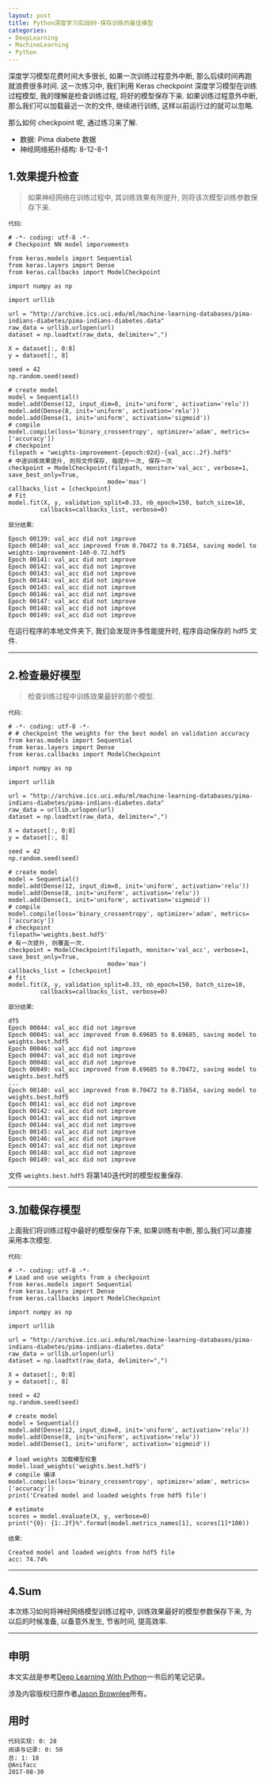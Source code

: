 ```yaml
---
layout: post
title: Python深度学习实战09-保存训练的最佳模型
categories:
- DeepLearning
- MachineLearning
- Python
---
```


深度学习模型花费时间大多很长, 如果一次训练过程意外中断, 那么后续时间再跑就浪费很多时间. 这一次练习中, 我们利用 Keras checkpoint 深度学习模型在训练过程模型, 我的理解是检查训练过程, 将好的模型保存下来. 如果训练过程意外中断, 那么我们可以加载最近一次的文件, 继续进行训练, 这样以前运行过的就可以忽略.

那么如何 checkpoint 呢, 通过练习来了解.

- 数据: Pima diabete 数据
- 神经网络拓扑结构: 8-12-8-1

## 1.效果提升检查

> 如果神经网络在训练过程中, 其训练效果有所提升, 则将该次模型训练参数保存下来.

`代码`:

```
# -*- coding: utf-8 -*-
# Checkpoint NN model imporvements

from keras.models import Sequential
from keras.layers import Dense
from keras.callbacks import ModelCheckpoint

import numpy as np

import urllib

url = "http://archive.ics.uci.edu/ml/machine-learning-databases/pima-indians-diabetes/pima-indians-diabetes.data"
raw_data = urllib.urlopen(url)
dataset = np.loadtxt(raw_data, delimiter=",")

X = dataset[:, 0:8]
y = dataset[:, 8]

seed = 42
np.random.seed(seed)

# create model
model = Sequential()
model.add(Dense(12, input_dim=8, init='uniform', activation='relu'))
model.add(Dense(8, init='uniform', activation='relu'))
model.add(Dense(1, init='uniform', activation='sigmoid'))
# compile
model.compile(loss='binary_crossentropy', optimizer='adam', metrics=['accuracy'])
# checkpoint
filepath = "weights-improvement-{epoch:02d}-{val_acc:.2f}.hdf5"
# 中途训练效果提升, 则将文件保存, 每提升一次, 保存一次
checkpoint = ModelCheckpoint(filepath, monitor='val_acc', verbose=1, save_best_only=True,
                            mode='max')
callbacks_list = [checkpoint]
# Fit
model.fit(X, y, validation_split=0.33, nb_epoch=150, batch_size=10,
         callbacks=callbacks_list, verbose=0)
```

`部分结果`:

```
Epoch 00139: val_acc did not improve
Epoch 00140: val_acc improved from 0.70472 to 0.71654, saving model to weights-improvement-140-0.72.hdf5
Epoch 00141: val_acc did not improve
Epoch 00142: val_acc did not improve
Epoch 00143: val_acc did not improve
Epoch 00144: val_acc did not improve
Epoch 00145: val_acc did not improve
Epoch 00146: val_acc did not improve
Epoch 00147: val_acc did not improve
Epoch 00148: val_acc did not improve
Epoch 00149: val_acc did not improve
```

在运行程序的本地文件夹下, 我们会发现许多性能提升时, 程序自动保存的 hdf5 文件.

---

## 2.检查最好模型

> 检查训练过程中训练效果最好的那个模型.

`代码`:

```
# -*- coding: utf-8 -*-
# # checkpoint the weights for the best model on validation accuracy
from keras.models import Sequential
from keras.layers import Dense
from keras.callbacks import ModelCheckpoint

import numpy as np

import urllib

url = "http://archive.ics.uci.edu/ml/machine-learning-databases/pima-indians-diabetes/pima-indians-diabetes.data"
raw_data = urllib.urlopen(url)
dataset = np.loadtxt(raw_data, delimiter=",")

X = dataset[:, 0:8]
y = dataset[:, 8]

seed = 42
np.random.seed(seed)

# create model
model = Sequential()
model.add(Dense(12, input_dim=8, init='uniform', activation='relu'))
model.add(Dense(8, init='uniform', activation='relu'))
model.add(Dense(1, init='uniform', activation='sigmoid'))
# compile
model.compile(loss='binary_crossentropy', optimizer='adam', metrics=['accuracy'])
# checkpoint
filepath='weights.best.hdf5'
# 有一次提升, 则覆盖一次.
checkpoint = ModelCheckpoint(filepath, monitor='val_acc', verbose=1, save_best_only=True,
                            mode='max')
callbacks_list = [checkpoint]
# fit
model.fit(X, y, validation_split=0.33, nb_epoch=150, batch_size=10,
         callbacks=callbacks_list, verbose=0)
```

`部分结果`:

```
df5
Epoch 00044: val_acc did not improve
Epoch 00045: val_acc improved from 0.69685 to 0.69685, saving model to weights.best.hdf5
Epoch 00046: val_acc did not improve
Epoch 00047: val_acc did not improve
Epoch 00048: val_acc did not improve
Epoch 00049: val_acc improved from 0.69685 to 0.70472, saving model to weights.best.hdf5
...
Epoch 00140: val_acc improved from 0.70472 to 0.71654, saving model to weights.best.hdf5
Epoch 00141: val_acc did not improve
Epoch 00142: val_acc did not improve
Epoch 00143: val_acc did not improve
Epoch 00144: val_acc did not improve
Epoch 00145: val_acc did not improve
Epoch 00146: val_acc did not improve
Epoch 00147: val_acc did not improve
Epoch 00148: val_acc did not improve
Epoch 00149: val_acc did not improve
```

文件 `weights.best.hdf5` 将第140迭代时的模型权重保存.

---

## 3.加载保存模型

上面我们将训练过程中最好的模型保存下来, 如果训练有中断, 那么我们可以直接采用本次模型.

`代码`:

```
# -*- coding: utf-8 -*-
# Load and use weights from a checkpoint
from keras.models import Sequential
from keras.layers import Dense
from keras.callbacks import ModelCheckpoint

import numpy as np

import urllib

url = "http://archive.ics.uci.edu/ml/machine-learning-databases/pima-indians-diabetes/pima-indians-diabetes.data"
raw_data = urllib.urlopen(url)
dataset = np.loadtxt(raw_data, delimiter=",")

X = dataset[:, 0:8]
y = dataset[:, 8]

seed = 42
np.random.seed(seed)

# create model
model = Sequential()
model.add(Dense(12, input_dim=8, init='uniform', activation='relu'))
model.add(Dense(8, init='uniform', activation='relu'))
model.add(Dense(1, init='uniform', activation='sigmoid'))

# load weights 加载模型权重
model.load_weights('weights.best.hdf5')
# compile 编译
model.compile(loss='binary_crossentropy', optimizer='adam', metrics=['accuracy'])
print('Created model and loaded weights from hdf5 file')

# estimate
scores = model.evaluate(X, y, verbose=0)
print("{0}: {1:.2f}%".format(model.metrics_names[1], scores[1]*100))
```

`结果`:

```
Created model and loaded weights from hdf5 file
acc: 74.74%
```

---

## 4.Sum

本次练习如何将神经网络模型训练过程中, 训练效果最好的模型参数保存下来, 为以后的时候准备, 以备意外发生, 节省时间, 提高效率.

---

## 申明

本文实战是参考[Deep Learning With Python](https://machinelearningmastery.com/deep-learning-with-python/)一书后的笔记记录。

涉及内容版权归原作者[Jason Brownlee](http://machinelearningmastery.com/about/)所有。

## 用时

```
代码实现: 0: 28
阅读与记录: 0: 50
总: 1: 18
@Anifacc
2017-08-30
```
